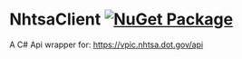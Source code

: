 # NhtsaClient  [![NuGet Package](https://img.shields.io/nuget/v/NhtsaClient.svg)](https://www.nuget.org/packages/NhtsaClient)

A C# Api wrapper for: https://vpic.nhtsa.dot.gov/api
